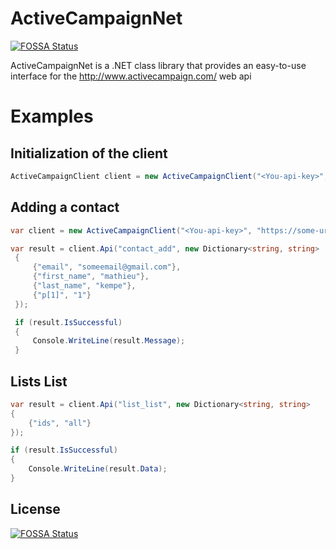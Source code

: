 # ActiveCampaignNet
[![FOSSA Status](https://app.fossa.com/api/projects/git%2Bgithub.com%2Fmathieukempe%2FActiveCampaignNet.svg?type=shield)](https://app.fossa.com/projects/git%2Bgithub.com%2Fmathieukempe%2FActiveCampaignNet?ref=badge_shield)

ActiveCampaignNet is a .NET class library that provides an easy-to-use interface for the http://www.activecampaign.com/ web api

# Examples

## Initialization of the client 

```csharp
ActiveCampaignClient client = new ActiveCampaignClient("<You-api-key>", "https://some-url.api-us1.com");
```

## Adding a contact

```csharp
var client = new ActiveCampaignClient("<You-api-key>", "https://some-url.api-us1.com");

var result = client.Api("contact_add", new Dictionary<string, string>
 {
     {"email", "someemail@gmail.com"},
     {"first_name", "mathieu"},
     {"last_name", "kempe"},
     {"p[1]", "1"}
 });

 if (result.IsSuccessful)
 {
     Console.WriteLine(result.Message);
 }

```


## Lists List

```csharp
var result = client.Api("list_list", new Dictionary<string, string>
{
    {"ids", "all"}
});

if (result.IsSuccessful)
{
    Console.WriteLine(result.Data);
}
```


## License
[![FOSSA Status](https://app.fossa.com/api/projects/git%2Bgithub.com%2Fmathieukempe%2FActiveCampaignNet.svg?type=large)](https://app.fossa.com/projects/git%2Bgithub.com%2Fmathieukempe%2FActiveCampaignNet?ref=badge_large)
